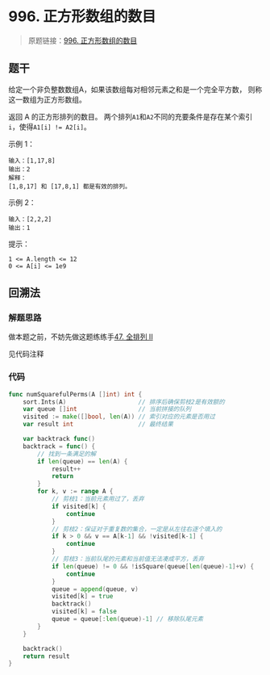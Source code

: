 # 996. 正方形数组的数目
> 原题链接：[996. 正方形数组的数目](https://leetcode-cn.com/problems/number-of-squareful-arrays/)
## 题干
给定一个非负整数数组A，如果该数组每对相邻元素之和是一个完全平方数，
则称这一数组为正方形数组。

返回 A 的正方形排列的数目。
两个排列``A1``和``A2``不同的充要条件是存在某个索引``i``，使得``A1[i] != A2[i]``。

示例 1：
```
输入：[1,17,8]
输出：2
解释：
[1,8,17] 和 [17,8,1] 都是有效的排列。
```
示例 2：
```
输入：[2,2,2]
输出：1
```

提示：
```
1 <= A.length <= 12
0 <= A[i] <= 1e9
```
## 回溯法
### 解题思路
做本题之前，不妨先做这题练练手[47. 全排列 II](https://leetcode-cn.com/problems/permutations-ii/)

见代码注释
### 代码
```go
func numSquarefulPerms(A []int) int {
	sort.Ints(A)                    // 排序后确保剪枝2是有效额的
	var queue []int                 // 当前拼接的队列
	visited := make([]bool, len(A)) // 索引对应的元素是否用过
	var result int                  // 最终结果

	var backtrack func()
	backtrack = func() {
		// 找到一条满足的解
		if len(queue) == len(A) {
			result++
			return
		}
		for k, v := range A {
			// 剪枝1：当前元素用过了，丢弃
			if visited[k] {
				continue
			}
			// 剪枝2：保证对于重复数的集合，一定是从左往右逐个填入的
			if k > 0 && v == A[k-1] && !visited[k-1] {
				continue
			}
			// 剪枝3：当前队尾的元素和当前值无法凑成平方，丢弃
			if len(queue) != 0 && !isSquare(queue[len(queue)-1]+v) {
				continue
			}
			queue = append(queue, v)
			visited[k] = true
			backtrack()
			visited[k] = false
			queue = queue[:len(queue)-1] // 移除队尾元素
		}
	}

	backtrack()
	return result
}
```
